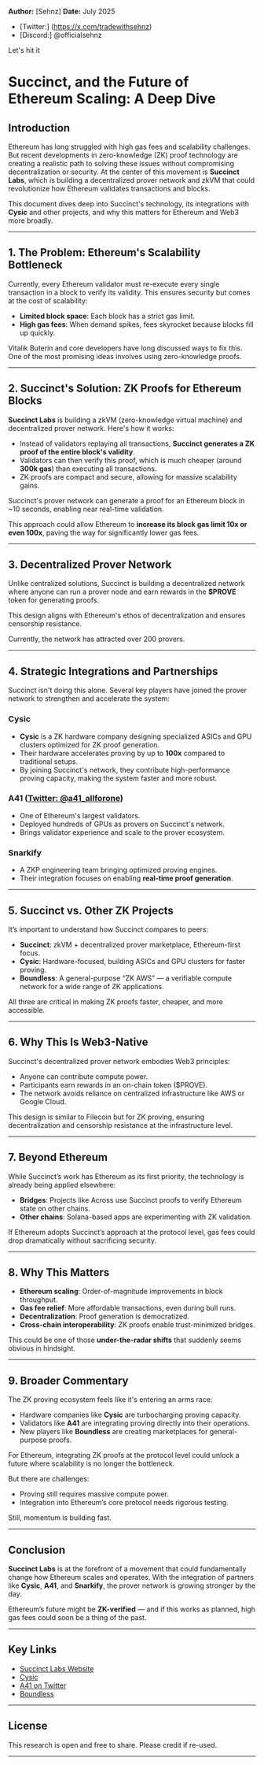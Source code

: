 **Author:** \[Sehnz]
**Date:** July 2025

* [Twitter:] (https://x.com/tradewithsehnz)
* [Discord:] @officialsehnz

Let's hit it

# Succinct, and the Future of Ethereum Scaling: A Deep Dive

## Introduction

Ethereum has long struggled with high gas fees and scalability challenges. But recent developments in zero-knowledge (ZK) proof technology are creating a realistic path to solving these issues without compromising decentralization or security. At the center of this movement is **Succinct Labs**, which is building a decentralized prover network and zkVM that could revolutionize how Ethereum validates transactions and blocks.

This document dives deep into Succinct's technology, its integrations with **Cysic** and other projects, and why this matters for Ethereum and Web3 more broadly.

---

## 1. The Problem: Ethereum's Scalability Bottleneck

Currently, every Ethereum validator must re-execute every single transaction in a block to verify its validity. This ensures security but comes at the cost of scalability:

* **Limited block space**: Each block has a strict gas limit.
* **High gas fees**: When demand spikes, fees skyrocket because blocks fill up quickly.

Vitalik Buterin and core developers have long discussed ways to fix this. One of the most promising ideas involves using zero-knowledge proofs.

---

## 2. Succinct's Solution: ZK Proofs for Ethereum Blocks

**Succinct Labs** is building a zkVM (zero-knowledge virtual machine) and decentralized prover network. Here's how it works:

* Instead of validators replaying all transactions, **Succinct generates a ZK proof of the entire block's validity**.
* Validators can then verify this proof, which is much cheaper (around **300k gas**) than executing all transactions.
* ZK proofs are compact and secure, allowing for massive scalability gains.

Succinct's prover network can generate a proof for an Ethereum block in \~10 seconds, enabling near real-time validation.

This approach could allow Ethereum to **increase its block gas limit 10x or even 100x**, paving the way for significantly lower gas fees.

---

## 3. Decentralized Prover Network

Unlike centralized solutions, Succinct is building a decentralized network where anyone can run a prover node and earn rewards in the **\$PROVE** token for generating proofs.

This design aligns with Ethereum's ethos of decentralization and ensures censorship resistance.

Currently, the network has attracted over 200 provers.

---

## 4. Strategic Integrations and Partnerships

Succinct isn't doing this alone. Several key players have joined the prover network to strengthen and accelerate the system:

### **Cysic**

* **Cysic** is a ZK hardware company designing specialized ASICs and GPU clusters optimized for ZK proof generation.
* Their hardware accelerates proving by up to **100x** compared to traditional setups.
* By joining Succinct's network, they contribute high-performance proving capacity, making the system faster and more robust.

### **A41** ([Twitter: @a41\_allforone](https://twitter.com/a41_allforone))

* One of Ethereum's largest validators.
* Deployed hundreds of GPUs as provers on Succinct's network.
* Brings validator experience and scale to the prover ecosystem.

### **Snarkify**

* A ZKP engineering team bringing optimized proving engines.
* Their integration focuses on enabling **real-time proof generation**.

---

## 5. Succinct vs. Other ZK Projects

It’s important to understand how Succinct compares to peers:

* **Succinct**: zkVM + decentralized prover marketplace, Ethereum-first focus.
* **Cysic**: Hardware-focused, building ASICs and GPU clusters for faster proving.
* **Boundless**: A general-purpose “ZK AWS” — a verifiable compute network for a wide range of ZK applications.

All three are critical in making ZK proofs faster, cheaper, and more accessible.

---

## 6. Why This Is Web3-Native

Succinct's decentralized prover network embodies Web3 principles:

* Anyone can contribute compute power.
* Participants earn rewards in an on-chain token (\$PROVE).
* The network avoids reliance on centralized infrastructure like AWS or Google Cloud.

This design is similar to Filecoin but for ZK proving, ensuring decentralization and censorship resistance at the infrastructure level.

---

## 7. Beyond Ethereum

While Succinct’s work has Ethereum as its first priority, the technology is already being applied elsewhere:

* **Bridges**: Projects like Across use Succinct proofs to verify Ethereum state on other chains.
* **Other chains**: Solana-based apps are experimenting with ZK validation.

If Ethereum adopts Succinct’s approach at the protocol level, gas fees could drop dramatically without sacrificing security.

---

## 8. Why This Matters

* **Ethereum scaling**: Order-of-magnitude improvements in block throughput.
* **Gas fee relief**: More affordable transactions, even during bull runs.
* **Decentralization**: Proof generation is democratized.
* **Cross-chain interoperability**: ZK proofs enable trust-minimized bridges.

This could be one of those **under-the-radar shifts** that suddenly seems obvious in hindsight.

---

## 9. Broader Commentary

The ZK proving ecosystem feels like it's entering an arms race:

* Hardware companies like **Cysic** are turbocharging proving capacity.
* Validators like **A41** are integrating proving directly into their operations.
* New players like **Boundless** are creating marketplaces for general-purpose proofs.

For Ethereum, integrating ZK proofs at the protocol level could unlock a future where scalability is no longer the bottleneck.

But there are challenges:

* Proving still requires massive compute power.
* Integration into Ethereum’s core protocol needs rigorous testing.

Still, momentum is building fast.

---

## Conclusion

**Succinct Labs** is at the forefront of a movement that could fundamentally change how Ethereum scales and operates. With the integration of partners like **Cysic**, **A41**, and **Snarkify**, the prover network is growing stronger by the day.

Ethereum’s future might be **ZK-verified** — and if this works as planned, high gas fees could soon be a thing of the past.

---

## Key Links

* [Succinct Labs Website](https://succinct.xyz/)
* [Cysic](https://www.cysic.xyz/)
* [A41 on Twitter](https://twitter.com/a41_allforone)
* [Boundless](https://boundless.xyz/)

---

## License

This research is open and free to share. Please credit if re-used.

---
